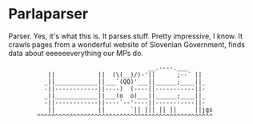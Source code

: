 # Parlaparser
Parser. Yes, it's what this is. It parses stuff. Pretty impressive, I know. It crawls pages from a wonderful website of Slovenian Government, finds data about eeeeeeverything our MPs do.
```
                                       __.----.___
           ||            ||  (\(__)/)-'||      ;--` ||
          _||____________||___`(QQ)'___||______;____||_
          -||------------||----)  (----||-----------||-
          _||____________||___(o  o)___||______;____||_
          -||------------||----`--'----||-----------||-
           ||            ||       `|| ||| || ||     ||jgs
        ^^^^^^^^^^^^^^^^^^^^^^^^^^^^^^^^^^^^^^^^^^^^^^^^^
```